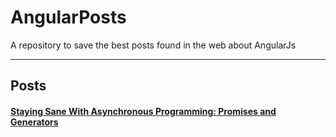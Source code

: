 AngularPosts
===================


A repository to save the best posts found in the web about AngularJs

----------


Posts
-------------


#### <i class="icon-file"></i> [Staying Sane With Asynchronous Programming: Promises and Generators](http://colintoh.com/blog/staying-sane-with-asynchronous-programming-promises-and-generators)

